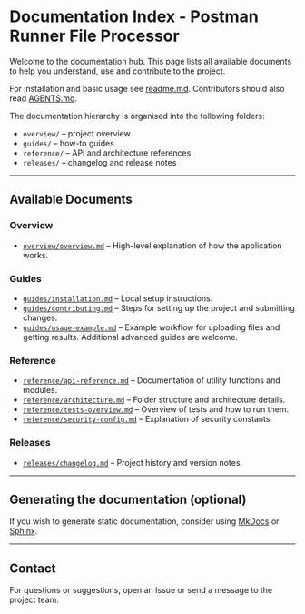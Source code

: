 # Documentation Index - Postman Runner File Processor

Welcome to the documentation hub. This page lists all available documents to help you understand, use and contribute to the project.

For installation and basic usage see [readme.md](../readme.md). Contributors should also read [AGENTS.md](../AGENTS.md).

The documentation hierarchy is organised into the following folders:
- `overview/` – project overview
- `guides/` – how-to guides
- `reference/` – API and architecture references
- `releases/` – changelog and release notes

---

## Available Documents

### Overview
- [`overview/overview.md`](overview/overview.md) – High-level explanation of how the application works.

### Guides
- [`guides/installation.md`](guides/installation.md) – Local setup instructions.
- [`guides/contributing.md`](guides/contributing.md) – Steps for setting up the project and submitting changes.
- [`guides/usage-example.md`](guides/usage-example.md) – Example workflow for uploading files and getting results.
Additional advanced guides are welcome.

### Reference
- [`reference/api-reference.md`](reference/api-reference.md) – Documentation of utility functions and modules.
- [`reference/architecture.md`](reference/architecture.md) – Folder structure and architecture details.
- [`reference/tests-overview.md`](reference/tests-overview.md) – Overview of tests and how to run them.
- [`reference/security-config.md`](reference/security-config.md) – Explanation of security constants.

### Releases
- [`releases/changelog.md`](releases/changelog.md) – Project history and version notes.

---

## Generating the documentation (optional)

If you wish to generate static documentation, consider using [MkDocs](https://www.mkdocs.org/) or [Sphinx](https://www.sphinx-doc.org/).

---

## Contact

For questions or suggestions, open an Issue or send a message to the project team.
